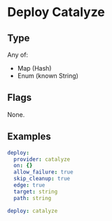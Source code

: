 # Deploy Catalyze



## Type

Any of:

* Map (Hash)
* Enum (known String)

## Flags

None.


## Examples

```yaml
deploy:
  provider: catalyze
  on: {}
  allow_failure: true
  skip_cleanup: true
  edge: true
  target: string
  path: string
```

```yaml
deploy: catalyze

```
